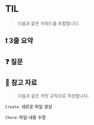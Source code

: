 # TIL

> 다음과 같은 키워드를 포함합니다.

## ❗️ 3줄 요약

## ❓ 질문

## 📕 참고 자료

> 다음과 같은 커밋 규칙으로 작성합니다.

`Create`: 새로운 파일 생성

`Chore`: 파일 내용 수정
